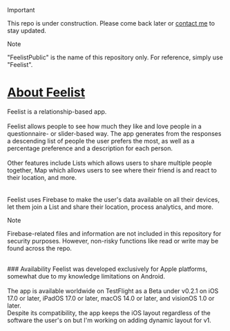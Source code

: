 > [!IMPORTANT]
> This repo is under construction. Please come back later or [contact me](mailto:holygent@outlook.com) to stay updated.

> [!NOTE]
> "FeelistPublic" is the name of this repository only. For reference, simply use "Feelist".

# [About Feelist](./README.md)
Feelist is a relationship-based app.
<br><br>
Feelist allows people to see how much they like and love people in a questionnaire- or slider-based way. The app generates from the responses a descending list of people the user prefers the most, as well as a percentage preference and a description for each person.
<br><br>
Other features include Lists which allows users to share multiple people together, Map which allows users to see where their friend is and react to their location, and more.
<br><br><br>
Feelist uses Firebase to make the user's data available on all their devices, let them join a List and share their location, process analytics, and more.
> [!NOTE]
> Firebase-related files and information are not included in this repository for security purposes. However, non-risky functions like read or write may be found across the repo.

<br>
### Availability
Feelist was developed exclusively for Apple platforms, somewhat due to my knowledge limitations on Android.
<br><br>
The app is available worldwide on TestFlight as a Beta under v0.2.1 on iOS 17.0 or later, iPadOS 17.0 or later, macOS 14.0 or later, and visionOS 1.0 or later.
<br>
Despite its compatibility, the app keeps the iOS layout regardless of the software the user's on but I'm working on adding dynamic layout for v1.
